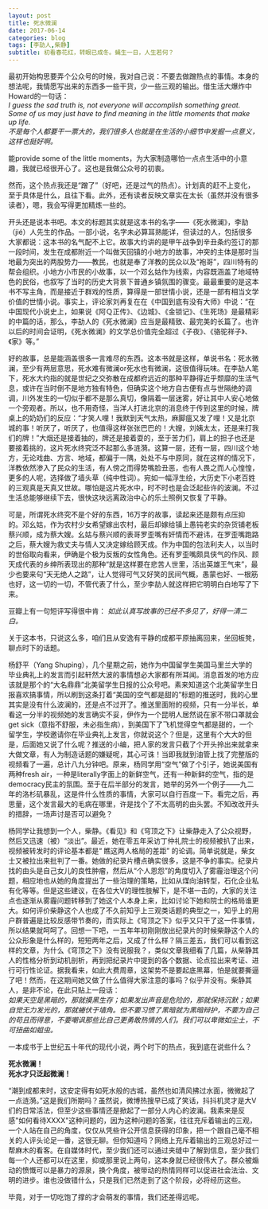 ```yaml
---
layout: post
title: 死水微澜
date: 2017-06-14
categories: blog
tags: [李劼人,柴静]
subtitle: 初看春花红，转眼已成冬。蝇生一日，人生若何？
---
```


最初开始构思要弄个公众号的时候，我对自己说：不要去做蹭热点的事情。本身的想法呢，我情愿写出来的东西多一些干货，少一些三观的输出。借生活大爆炸中Howard的一句话：<br>
<i>I guess the sad truth is, not everyone will accomplish something great. Some of us may just have to find meaning in the little moments that make up life.<br>
不是每个人都要干一票大的，我们很多人也就是在生活的小细节中发掘一点意义，这样也挺好啊。</i>

能provide some of the little moments，为大家制造哪怕一点点生活中的小意趣，我就已经很开心了。这也是我做公众号的初衷。

然而，这个热点我还是“蹭了”（好吧，还是过气的热点）。计划真的赶不上变化，至于具体是什么，且往下看。此外，还有读者反映文章实在太长（虽然并没有很多读者），嗯，我会写得更加精炼一些的。

开头还是说本书吧。本文的标题其实就是这本书的名字——《死水微澜》，李劼（jié）人先生的作品。一部小说，名字未必算耳熟能详，但读过的人，包括很多大家都说：这本书的名气配不上它。故事大约讲的是甲午战争到辛丑条约签订的那一段时间，发生在成都附近一个叫做天回镇的小地方的故事，冲突的主体是那时当地最为突出的两股势力——教民，也就是奉了洋教的民众以及“袍哥”，四川特有的帮会组织。小地方小市民的小故事，以一个邓幺姑作为线索，内容既涵盖了地域特色的民俗，也叙写了当时的历史大背景下普通乡镇氛围的骤变。最最重要的是这本书不写主角，而是接近于群戏的性质，算得是一部世情小说，还是一部有相当文学价值的世情小说。事实上，评论家刘再复在在《中国到底有没有大师》中说：“在中国现代小说史上，如果说《阿Ｑ正传》、《边城》、《金锁记》、《生死场》是最精彩的中篇的话，那么，李劼人的《死水微澜》应当是最精致、最完美的长篇了。也许以后的时间会证明，《死水微澜》的文学总价值完全超过《子夜》、《骆驼祥子》、《家》等。”

好的故事，总是能涵盖很多一言难尽的东西。这本书就是这样，单说书名：死水微澜，至少有两层意思，死水难有微澜or死水也有微澜，这很值得玩味。在李劼人笔下，死水大约指的就是世纪之交弥散在成都府远近的那种平静得近乎颓靡的生活气息，或许在当时倒不是地方独有特色，但确实这个地方自古便有点与世隔绝的调调，川外发生的一切似乎都不是那么真切，像隔着一层迷雾，好让其中人安心地做一个旁观者。所以，也不用奇怪，当洋人打进北京的消息终于传到这里的时候，牌桌上的奶奶们的反应：“才笑人哩！我默到天气太热，麻脚瘟又发了哩！又是北京城的事！听厌了，听厌了，也值得这样张张巴巴的！大嫂，刘姨太太，还是来打我们的牌！”大烟还是接着抽的，牌还是接着耍的，至于苦力们，肩上的担子也还是要接着挑的，这片死水终究泛不起那么多涟漪。这算一层，还有一层，四川这个地方，无论戏曲、方言、地域，都偏于一隅，处处不与中原同，就在这样的情况下，洋教依然渗入了民众的生活，有人傍之而得势嘴脸丑恶，也有人畏之而人心惶惶，更多的人呢，选择做了墙头草（纯中性词）。宛如一幅浮生绘，大历史下小老百姓的三观真是天真又世故。哪怕是这片死水中，时不时也是会泛起些许的波澜。不过生活总能够继续下去，很快这块远离政治中心的乐土照例又恢复了平静。

可是，所谓死水终究不是个好的东西，16万字的故事，读起来还是颇有点压抑的。邓幺姑，作为农村少女希望嫁出农村，最后却嫁给镇上愚钝老实的杂货铺老板蔡兴顺，成为蔡大嫂。幺姑与蔡兴顺的表哥罗歪嘴有奸情而不避讳，在罗歪嘴跑路之后，蔡大嫂为救丈夫与情人又决定嫁给顾天成。作为中国的包法利夫人，以当时的世俗取向看来，伊确是个极为反叛的女性角色。还有罗歪嘴颇具侠气的作风、顾天成代表的乡绅所表现出的那种“就是这样要在悲苦人世里，活出英雄王气来”，最少也要来句“天无绝人之路”，让人觉得可气又好笑的民间气概，愚蒙也好、一根筋也好，这一切的一切，不管代表了什么，至少李劼人就这样把它明明白白地写了下来。

豆瓣上有一句短评写得很中肯：
<i>如此认真写故事的已经不多见了，好得一清二白。</i>

关于这本书，只说这么多，咱们且从安逸有平静的成都平原抽离回来，坐回板凳，聊点时下的话题。

杨舒平（Yang Shuping），几个星期之前，她作为中国留学生美国马里兰大学的毕业典礼上的发言而引起轩然大波的事情想必大家都有所耳闻。消息首发的地方应该就是那个的“大名鼎鼎”北美留学生日报的公众号吧。素来知道这个北美留学生日报喜欢搞事情，所以刷到这条打着“美国的空气都是甜的”标题的推送时，我的心里其实是没有什么波澜的，还是点不过开了。推送里面附的视频，只有一分半长，单看这一分半的视频她的发言确实不妥，伊作为一个昆明人居然说在家不带口罩就会get sick（意指不舒服，未必指生病），到美国下了飞机觉得空气都是甜的，一个留学生，学校邀请你在毕业典礼上发言，你就说这个？但是，这里有个大大的但是，后面她又说了什么呢？推送的小编，把人家的发言只截了个开头拎出来就拿来大做文章，有人为制造话题的嫌疑呢，其心可诛！当即我就到油管上找了完整版的视频看了一遍，总计八九分钟吧。原来，杨同学用“空气”做了个引子，她说美国有两种fresh air，一种是literally字面上的新鲜空气，还有一种新鲜的空气，指的是democracy民主的氛围。至于在后半部分的发言，她举的另外一个例子——九二年的洛杉矶暴乱，这是件什么性质的事情，大家可以自行百度一下。看完之后，再思量，这个发言最大的毛病在哪里，许是找个了不太高明的由头罢。不知改改开头的措辞，一场声讨是否可以避免？

杨同学让我想到一个人，柴静。《看见》和《穹顶之下》让柴静走入了公众视野，然后又迅速（被）“淡出”。最近，她在零五年采访丁仲礼院士的视频被扒了出来，视频被转发时的评论基本都是“ 瞧这两人格局的差距” 的论调。简单说就是，柴女士又被拉出来批判了一番。她做的纪录片槽点确实很多，这是不争的事实。纪录片找的由头是自己女儿的良性肿瘤，然后从“个人恩怨”的角度切入了雾霾治理这个问题，相应地也从她的角度提出了一些治理的策略，比如从煤向油转型，石化企业私有化等等。但是这些建议，在各位大V的理性肢解下，是不堪一击的，大家的关注点也逐渐从雾霾问题转移到了她这个人本身上来，比如讨论下她和院士的格局谁更大。如何评价柴静这个人也成了不久前知乎上三观类话题的典型之一，知乎上的用户群普遍是比较反感带节奏的，而实际上《穹顶之下》似乎又只干了这一件事情，所以结果就呵呵了。回想一下吧，一五年年初刚刚放出纪录片的时候柴静这个人的公众形象是什么样的，短短两年之后，又成了什么样？隔三差五，我们可以看到这样的文章，为什么《穹顶之下》没有说服我？，类似文章我细看了几篇，从柴静其人的性格分析到动机剖析，再到把纪录片中提到的各个数据、论点拉出来考证、进行可行性论证。据我看来，如此大费周章，这架势不是要起底黑幕，怕是就要撕逼了吧！然而，在这期间她又做了什么值得大家注意的事吗？似乎并没有。柴静其人，是非不论，在此只贴上一段话：<br>
<i>如果天空是黑暗的，那就摸黑生存；如果发出声音是危险的，那就保持沉默；如果自觉无力发光的，那就蜷伏于墙角。但不要习惯了黑暗就为黑暗辩护，不要为自己的苟且而得意，不要嘲讽那些比自己更勇敢热情的人们。我们可以卑微如尘土，不可扭曲如蛆虫。</i>

一本成书于上世纪五十年代的现代小说，两个时下的热点，我到底在说些什么？

<b>死水微澜！<br>
死水才只泛起微澜！</b>

“潮到成都来时，这安定得有如死水般的古城，虽然也如清风拂过水面，微微起了一点涟漪。”这是我们所期吗？虽然说，微博热搜早已成了笑话，抖抖机灵才是大V们的日常活法，但至少这些事情还是掀起了一部分人内心的波澜。我素来是反感"如何看待XXXX"这种问题的，因为这种问题的答案，往往充斥着输出的三观，一个人站在自己的角度，仅仅从凭些许公开信息获得的印象，把一个跟自己毫不相关的人评头论足一番，这很无聊。但你知道吗？网络上充斥着输出的三观总好过一帮麻木的看客。在自媒体时代，至少我们还可以通过夹缝中了解到信息，至少我们每一个人还都可以在这里，抑或那里说上两句，这本身就已经很伟大了。群众被煽动的愤慨可以是暴力的源泉，换个角度，被带动的热情同样可以促进社会法治、文明的进步。谁也没做错什么，只是我们已然走到了这个阶段，必将经历这些。

毕竟，对于一切吃饱了撑的才会萌发的事情，我们还差得远呢。
